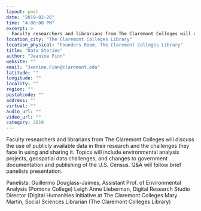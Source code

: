 ```yaml
---
layout: post
date: "2019-02-26"
time: "4:00:00 PM"
excerpt: >
  Faculty researchers and librarians from The Claremont Colleges will discuss the use of publicly available data in their research and the ...
location_city: "The Claremont Colleges Library"
location_physical: "Founders Room, The Claremont Colleges Library"
title: "Data Stories"
author: "Jeanine Finn"
website: ""
email: "Jeanine.Finn@claremont.edu"
latitude: ""
longitude: ""
locality: ""
region: ""
postalcode: ""
address: ""
virtual: ""
audio_url: ""
video_url: ""
category: 2019
---
```


Faculty researchers and librarians from The Claremont Colleges will discuss the use of publicly available data in their research and the challenges they face in using and sharing it. Topics will include environmental analysis projects, geospatial data challenges, and changes to government documentation and publishing of the U.S. Census. Q&A will follow brief panelists presentation. 

Panelists: 
Guillermo Douglass-Jaimes, Assistant Prof. of Environmental Analysis (Pomona College)
Leigh Anne Lieberman, Digital Research Studio Director (Digital Humanities Initiative at The Claremont Colleges
Mary Martin, Social Sciences Librarian (The Claremont Colleges Library)
